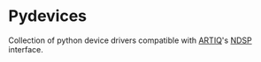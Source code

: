 # Pydevices

Collection of python device drivers compatible with [ARTIQ](https://m-labs.hk/artiq/manual/index.html)'s [NDSP](https://m-labs.hk/artiq/manual/developing_a_ndsp.html) interface.
